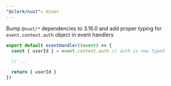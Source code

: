 ```yaml
---
"@clerk/nuxt": minor
---
```


Bump `@nuxt/*` dependencies to 3.16.0 and add proper typing for `event.context.auth` object in event handlers

```ts
export default eventHandler((event) => {
  const { userId } = event.context.auth // auth is now typed

  // ...

  return { userId }
})
```
